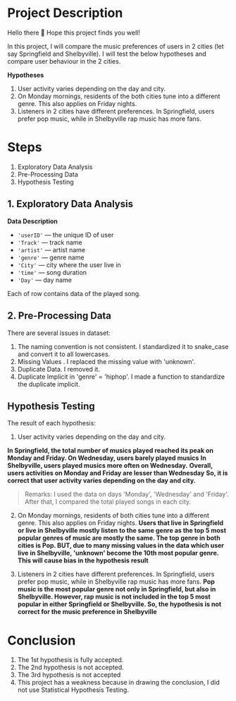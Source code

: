 # Project Description

Hello there :wave:
Hope this project finds you well!

In this project, I will compare the music preferences of users in 2 cities (let say Springfield and Shelbyville). I will test the below hypotheses and compare user behaviour in the 2 cities.

**Hypotheses**
1. User activity varies depending on the day and city.
2. On Monday mornings, residents of the both cities tune into a different genre. This also applies on Friday nights.
3. Listeners in 2 cities have different preferences. In Springfield, users prefer pop music, while in Shelbyville rap music has more fans.


# Steps

1. Exploratory Data Analysis
2. Pre-Processing Data
3. Hypothesis Testing

## 1. Exploratory Data Analysis

**Data Description** 

- `'userID'` — the unique ID of user
- `'Track'` — track name
- `'artist'` — artist name
- `'genre'` — genre name
- `'City'` — city where the user live in
- `'time'` — song duration
- `'Day'` — day name

Each of row contains data of the played song. 

## 2. Pre-Processing Data

There are several issues in dataset:
1. The naming convention is not consistent. I standardized it to snake_case and convert it to all lowercases.
2. Missing Values . I replaced the missing value with 'unknown'.
3. Duplicate Data. I removed it.
4. Duplicate Implicit in 'genre' = 'hiphop'. I made a function to standardize the duplicate implicit.

## Hypothesis Testing

The result of each hypothesis:
1. User activity varies depending on the day and city. 

**In Springfield, the total number of musics played reached its peak on Monday and Friday. On Wednesday, users barely played musics**
**In Shelbyville, users played musics more often on Wednesday.**
**Overall, users activities on Monday and Friday are lesser than Wednesday**
**So, it is correct that user activity varies depending on the day and city.**
> Remarks: I used the data on days 'Monday', 'Wednesday' and 'Friday'. After that, I compared the total played songs in each city.
2. On Monday mornings, residents of both cities tune into a different genre. This also applies on Friday nights.
**Users that live in Springfield or live in Shelbyville mostly listen to the same genre as the top 5 most popular genres of music are mostly the same. The top genre in both cities is Pop.
BUT, due to many missing values in the data which user live in Shelbyville, 'unknown' become the 10th most popular genre.**
**This will cause bias in the hypothesis result**

3. Listeners in 2 cities have different preferences. In Springfield, users prefer pop music, while in Shelbyville rap music has more fans.
**Pop music is the most popular genre not only in Springfield, but also in Shelbyville. However, rap music is not included in the top 5 most popular in either Springfield or Shelbyville. So, the hypothesis is not correct for the music preference in Shelbyville**


# Conclusion

1. The 1st hypothesis is fully accepted.
2. The 2nd hypothesis is not accepted. 
3. The 3rd hypothesis is not accepted
4. This project has a weakness because in drawing the conclusion, I did not use Statistical Hypothesis Testing. 
